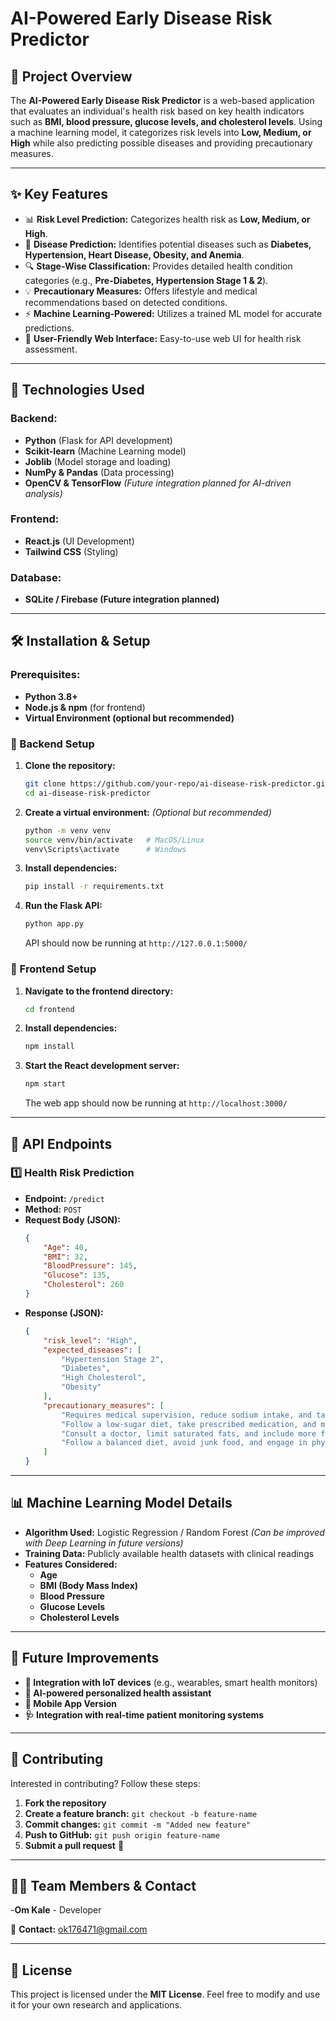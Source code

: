 # AI-Powered Early Disease Risk Predictor

## 📌 Project Overview
The **AI-Powered Early Disease Risk Predictor** is a web-based application that evaluates an individual's health risk based on key health indicators such as **BMI, blood pressure, glucose levels, and cholesterol levels**. Using a machine learning model, it categorizes risk levels into **Low, Medium, or High** while also predicting possible diseases and providing precautionary measures.

---

## ✨ Key Features
- 📊 **Risk Level Prediction:** Categorizes health risk as **Low, Medium, or High**.
- 🏥 **Disease Prediction:** Identifies potential diseases such as **Diabetes, Hypertension, Heart Disease, Obesity, and Anemia**.
- 🔍 **Stage-Wise Classification:** Provides detailed health condition categories (e.g., **Pre-Diabetes, Hypertension Stage 1 & 2**).
- 💡 **Precautionary Measures:** Offers lifestyle and medical recommendations based on detected conditions.
- ⚡ **Machine Learning-Powered:** Utilizes a trained ML model for accurate predictions.
- 📱 **User-Friendly Web Interface:** Easy-to-use web UI for health risk assessment.

---

## 🚀 Technologies Used
### Backend:
- **Python** (Flask for API development)
- **Scikit-learn** (Machine Learning model)
- **Joblib** (Model storage and loading)
- **NumPy & Pandas** (Data processing)
- **OpenCV & TensorFlow** *(Future integration planned for AI-driven analysis)*

### Frontend:
- **React.js** (UI Development)
- **Tailwind CSS** (Styling)

### Database:
- **SQLite / Firebase (Future integration planned)**

---

## 🛠 Installation & Setup
### Prerequisites:
- **Python 3.8+**
- **Node.js & npm** (for frontend)
- **Virtual Environment (optional but recommended)**

### 🔹 Backend Setup
1. **Clone the repository:**
   ```bash
   git clone https://github.com/your-repo/ai-disease-risk-predictor.git
   cd ai-disease-risk-predictor
   ```
2. **Create a virtual environment:** *(Optional but recommended)*
   ```bash
   python -m venv venv
   source venv/bin/activate   # MacOS/Linux
   venv\Scripts\activate      # Windows
   ```
3. **Install dependencies:**
   ```bash
   pip install -r requirements.txt
   ```
4. **Run the Flask API:**
   ```bash
   python app.py
   ```
   API should now be running at `http://127.0.0.1:5000/`

### 🔹 Frontend Setup
1. **Navigate to the frontend directory:**
   ```bash
   cd frontend
   ```
2. **Install dependencies:**
   ```bash
   npm install
   ```
3. **Start the React development server:**
   ```bash
   npm start
   ```
   The web app should now be running at `http://localhost:3000/`

---

## 🔗 API Endpoints
### 1️⃣ **Health Risk Prediction**
- **Endpoint:** `/predict`
- **Method:** `POST`
- **Request Body (JSON):**
  ```json
  {
      "Age": 40,
      "BMI": 32,
      "BloodPressure": 145,
      "Glucose": 135,
      "Cholesterol": 260
  }
  ```
- **Response (JSON):**
  ```json
  {
      "risk_level": "High",
      "expected_diseases": [
          "Hypertension Stage 2",
          "Diabetes",
          "High Cholesterol",
          "Obesity"
      ],
      "precautionary_measures": [
          "Requires medical supervision, reduce sodium intake, and take prescribed medication.",
          "Follow a low-sugar diet, take prescribed medication, and monitor glucose levels.",
          "Consult a doctor, limit saturated fats, and include more fiber in your diet.",
          "Follow a balanced diet, avoid junk food, and engage in physical activity."
      ]
  }
  ```

---

## 📊 Machine Learning Model Details
- **Algorithm Used:** Logistic Regression / Random Forest *(Can be improved with Deep Learning in future versions)*
- **Training Data:** Publicly available health datasets with clinical readings
- **Features Considered:**
  - **Age**
  - **BMI (Body Mass Index)**
  - **Blood Pressure**
  - **Glucose Levels**
  - **Cholesterol Levels**

---

## 🎯 Future Improvements
- **📡 Integration with IoT devices** (e.g., wearables, smart health monitors)
- **🤖 AI-powered personalized health assistant**
- **📱 Mobile App Version**
- **🩺 Integration with real-time patient monitoring systems**

---

## 📝 Contributing
Interested in contributing? Follow these steps:
1. **Fork the repository**
2. **Create a feature branch:** `git checkout -b feature-name`
3. **Commit changes:** `git commit -m "Added new feature"`
4. **Push to GitHub:** `git push origin feature-name`
5. **Submit a pull request** 🎉

---

## 👨‍💻 Team Members & Contact
-**Om Kale** - Developer

📧 **Contact:** ok176471@gmail.com

---

## 📜 License
This project is licensed under the **MIT License**. Feel free to modify and use it for your own research and applications.

